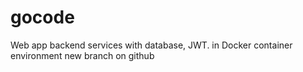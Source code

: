 # gocode
Web app backend services with database, JWT.
in Docker container environment
new branch on github
